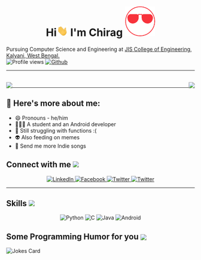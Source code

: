 ### <body> <h1 align="center">Hi<img src="https://raw.githubusercontent.com/ABSphreak/ABSphreak/master/gifs/Hi.gif" width="30px" /> I'm Chirag<a> <img width="80" src="https://raw.githubusercontent.com/tonynguyenit18/tonynguyenit18/main/static/happy-face.gif"></h1></body>
Pursuing Computer Science and Engineering at [JIS College of Engineering, Kalyani, West Bengal.](https://www.jiscollege.ac.in)
<br>![Profile views](https://visitor-badge.glitch.me/badge?page_id=GeekLord04.GeekLord04)
[![Github](https://img.shields.io/github/followers/aritra-tech?label=Follow&style=social)](https://github.com/GeekLord04)<br>
<hr>
<br>
<div align="center" width="50%">
    <img align="left" src="https://github-readme-stats.vercel.app/api?username=GeekLord04&theme=darcula&show_icons=true" />
    <img align="right" src="https://activity-graph.herokuapp.com/graph?username=GeekLord04&theme=redical&hide_border=true&area=true" />
</div>
<hr>

## 🚀 Here's more about me:
- 😄 Pronouns - he/him
- 👨🏽‍💻 A student and an Android developer
- 🌱 Still struggling with functions :(
- 👽 Also feeding on memes
- 🎼 Send me more Indie songs
<h2> Connect with me <img src='https://raw.githubusercontent.com/ShahriarShafin/ShahriarShafin/main/Assets/handshake.gif' width="100px"> </h2>
<p align="center">
    <a href="https://www.linkedin.com/in/chirag-chakraborty-6240971b6/">
      <img alt="LinkedIn" src="https://img.icons8.com/fluent/48/000000/linkedin.png" />
    </a>
    <a href="https://www.facebook.com/chirag.chakraborty.378/">
      <img alt="Facebook" src="https://img.icons8.com/fluent/50/000000/facebook-new.png" />
    </a>
    <a href="https://twitter.com/untouched_aurum">
      <img alt="Twitter" src="https://img.icons8.com/fluent/48/000000/twitter.png" />
    </a>
    <a href="https://www.instagram.com/untouched_aurum_/">
      <img alt="Twitter" src="https://img.icons8.com/fluent/48/000000/instagram-new.png" />
    </a>
  </p>

<hr>

## <h2> Skills <img src = "https://media2.giphy.com/media/QssGEmpkyEOhBCb7e1/giphy.gif?cid=ecf05e47a0n3gi1bfqntqmob8g9aid1oyj2wr3ds3mg700bl&rid=giphy.gif" width = 32px> </h2>

<div align="center" width=100%>
    <img title="Python" height="50" src="https://img.icons8.com/color/50/000000/python.png">
    <img title="C" height="50" src="https://img.icons8.com/color/48/000000/c-programming.png">
    <img title="Java" height="50" src="https://img.icons8.com/color/48/000000/java-coffee-cup-logo.png">
    <img title="Android" height="50" src="https://img.icons8.com/fluent/48/000000/android-os.png">
</div>
<h2> Some Programming Humor for you <img align ='center' src='https://media2.giphy.com/media/UQDSBzfyiBKvgFcSTw/giphy.gif?cid=ecf05e47p3cd513axbek3f56ti3jzizq8hincw20jauyyfyw&rid=giphy.gif' width = '32px'></h2>

![Jokes Card](https://readme-jokes.vercel.app/api?theme=radical)
